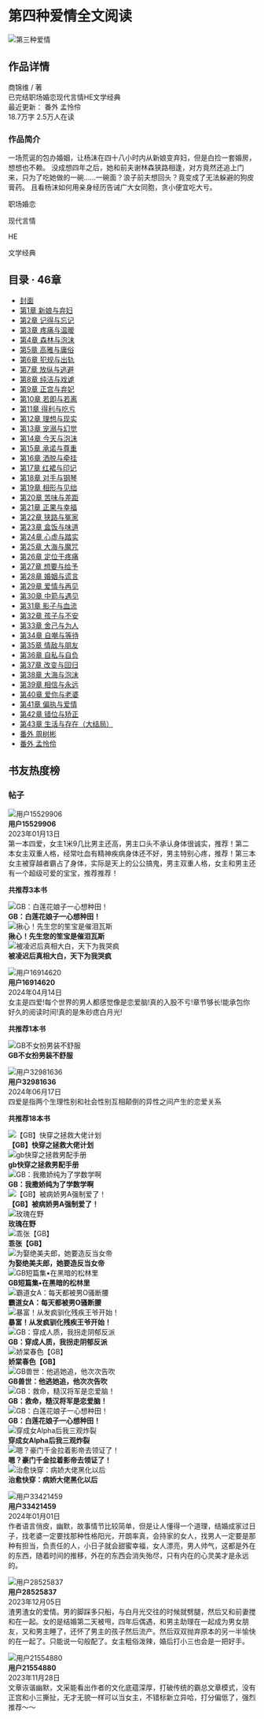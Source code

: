 # 第四种爱情全文阅读

![第三种爱情](https://p6-novel.byteimg.com/origin/novel-pic/e0165a37e5eb13bd2196f3961f7289ca)

## 作品详情

商锦维 / 著  
已完结职场婚恋现代言情HE文学经典  
最近更新： 番外 孟怜伶  
18.7万字 2.5万人在读  

### 作品简介

一场荒诞的包办婚姻，让杨沫在四十八小时内从新娘变弃妇，但是白捡一套婚房，想想也不赖。 没成想四年之后，她和前夫谢林森狭路相逢，对方竟然还追上门来，只为了吃她做的一碗……一碗面？浪子前夫想回头？竟变成了无法躲避的狗皮膏药。 且看杨沫如何用亲身经历告诫广大女同胞，贪小便宜吃大亏。

职场婚恋

现代言情

HE

文学经典

## 目录 · 46章

- [封面](https://fanqienovel.com/reader/7272678334754982924)
- [第1章 新娘与弃妇](https://fanqienovel.com/reader/7272678336734694463)
- [第2章 记得与忘记](https://fanqienovel.com/reader/7272678338143980583)
- [第3章 疼痛与温暖](https://fanqienovel.com/reader/7272678339481963556)
- [第4章 森林与泡沫](https://fanqienovel.com/reader/7272678341054827574)
- [第5章 高雅与庸俗](https://fanqienovel.com/reader/7272678342313118756)
- [第6章 犯规与出轨](https://fanqienovel.com/reader/7272678343609158719)
- [第7章 放纵与逃避](https://fanqienovel.com/reader/7272678345186216979)
- [第8章 纯洁与戏谑](https://fanqienovel.com/reader/7272678346343844903)
- [第9章 正宫与弃妃](https://fanqienovel.com/reader/7272678347589553164)
- [第10章 若即与若离](https://fanqienovel.com/reader/7272678348944313398)
- [第11章 得利与吃亏](https://fanqienovel.com/reader/7272678349997083659)
- [第12章 理想与现实](https://fanqienovel.com/reader/7272678351469284406)
- [第13章 宠溺与幻觉](https://fanqienovel.com/reader/7272678352807267340)
- [第14章 今天与泡沫](https://fanqienovel.com/reader/7272678354484988964)
- [第15章 承诺与尊重](https://fanqienovel.com/reader/7272678355730697235)
- [第16章 洒脱与牵挂](https://fanqienovel.com/reader/7272678356926073919)
- [第17章 红裙与印记](https://fanqienovel.com/reader/7272678358234696767)
- [第18章 对手与钢琴](https://fanqienovel.com/reader/7272678359711091753)
- [第19章 相形与见绌](https://fanqienovel.com/reader/7272678361925684236)
- [第20章 苦味与差距](https://fanqienovel.com/reader/7272678363498548263)
- [第21章 正果与幸福](https://fanqienovel.com/reader/7272678364832336935)
- [第22章 狭路与冤家](https://fanqienovel.com/reader/7272678366237428755)
- [第23章 盒饭与味道](https://fanqienovel.com/reader/7272678367445388327)
- [第24章 心虚与踏实](https://fanqienovel.com/reader/7272678368749816873)
- [第25章 大海与魔咒](https://fanqienovel.com/reader/7272678369945193491)
- [第26章 定位于疼痛](https://fanqienovel.com/reader/7272678371425782795)
- [第27章 想要与给予](https://fanqienovel.com/reader/7272678372717628455)
- [第28章 婚姻与谎言](https://fanqienovel.com/reader/7272678373871062057)
- [第29章 爱情与再见](https://fanqienovel.com/reader/7272678375200656396)
- [第30章 中箭与遇见](https://fanqienovel.com/reader/7272678376425393171)
- [第31章 影子与血流](https://fanqienovel.com/reader/7272678377775959059)
- [第32章 孩子与不安](https://fanqienovel.com/reader/7272678379122330687)
- [第33章 舍己与为人](https://fanqienovel.com/reader/7272678380351261737)
- [第34章 自嘲与等待](https://fanqienovel.com/reader/7272678381680856076)
- [第35章 情敌与朋友](https://fanqienovel.com/reader/7272678383035616275)
- [第36章 自私与自负](https://fanqienovel.com/reader/7272678384373599273)
- [第37章 改变与回归](https://fanqienovel.com/reader/7272678386403642431)
- [第38章 大海与泡沫](https://fanqienovel.com/reader/7272678387708070975)
- [第39章 相信与永远](https://fanqienovel.com/reader/7272678388932807719)
- [第40章 爱你与老婆](https://fanqienovel.com/reader/7272678390161738763)
- [第41章 偏执与爱情](https://fanqienovel.com/reader/7272678391692659753)
- [第42章 错位与矫正](https://fanqienovel.com/reader/7272678392938368054)
- [第43章 生活与存在（大结局）](https://fanqienovel.com/reader/7272678394133744681)
- [番外 周树彬](https://fanqienovel.com/reader/7272678395408813097)
- [番外 孟怜伶](https://fanqienovel.com/reader/7272678396692270143)

## 书友热度榜

### 帖子

![用户15529906](https://p3-novel.byteimg.com/img/novel-static/51cdc818263941cb8985f97b486ddd11~tplv-obj.image)  
**用户15529906**  
2023年01月13日  
第一本四爱，女主1米9几比男主还高，男主口头不承认身体很诚实，推荐！第二本女主双重人格，经常吐血有精神疾病身体还不好，男主特别心疼，推荐！第三本女主被穿越者霸占了身体，实际是天上的公公搞鬼，男主双重人格，女主和男主还有一个超级可爱的宝宝，推荐推荐！

**共推荐3本书**

![GB：白莲花娘子一心想种田！](//p3-novel.byteimg.com/img/novel-pic/p2o8110e5ba1ee59b43c7bdbaf7bdd6839f~69x96.jpg)  
**GB：白莲花娘子一心想种田！**  
![揪心！先生您的笙宝是催泪瓦斯](//p6-novel.byteimg.com/img/novel-pic/bcb857e34eb527785543b08804f69e4d~69x96.jpg)  
**揪心！先生您的笙宝是催泪瓦斯**  
![被凌迟后真相大白，天下为我哭疯](//p3-novel.byteimg.com/img/novel-pic/p2o9b478421ed9905211882493627c67162~69x96.jpg)  
**被凌迟后真相大白，天下为我哭疯**  

![用户16914620](https://p3-novel.byteimg.com/img/novel-static/51cdc818263941cb8985f97b486ddd11~tplv-obj.image)  
**用户16914620**  
2024年04月14日  
女主是四爱!每个世界的男人都感觉像是恋爱脑!真的入股不亏!章节够长!能承包你好久的阅读时间!真的是朱砂痣白月光!

**共推荐1本书**

![GB不女扮男装不舒服](//p3-novel.byteimg.com/img/novel-pic/06019144de72077a33a8aa2de6925bee~69x96.jpg)  
**GB不女扮男装不舒服**  

![用户32981636](https://p3-novel.byteimg.com/img/novel-static/51cdc818263941cb8985f97b486ddd11~tplv-obj.image)  
**用户32981636**  
2024年06月17日  
四爱是指两个生理性别和社会性别互相颠倒的异性之间产生的恋爱关系  

**共推荐18本书**

![【GB】快穿之拯救大佬计划](//p3-novel.byteimg.com/img/novel-pic/p2oc78b4204b5209386d1e04565bdad4a20~69x96.jpg)  
**【GB】快穿之拯救大佬计划**  
![gb快穿之拯救男配手册](//p6-novel.byteimg.com/img/novel-pic/p2o3092a74fca909bc5ec345e98a121db3f~69x96.jpg)  
**gb快穿之拯救男配手册**  
![GB：我撒娇纯为了学数学啊](//p6-novel.byteimg.com/img/novel-pic/p2o3470c6e48ec514b2889a1b2229fecaef~69x96.jpg)  
**GB：我撒娇纯为了学数学啊**  
![【GB】被病娇男A强制爱了！](//p3-novel.byteimg.com/img/novel-pic/p2odbff18f52c331a271d0e6e7e0412eb60~69x96.jpg)  
**【GB】被病娇男A强制爱了！**  
![玫瑰在野](//p3-novel.byteimg.com/img/novel-pic/p2o4530a8c929f2687351f9c3695e196ffa~69x96.jpg)  
**玫瑰在野**  
![乖张【GB】](//p3-novel.byteimg.com/img/novel-pic/p2o18e0731b3553058e842f1d6f895f4143~69x96.jpg)  
**乖张【GB】**  
![为娶绝美夫郎，她要造反当女帝](//p6-novel.byteimg.com/img/novel-pic/p2o13c9f348b63af3422d94903b3d4a2a77~69x96.jpg)  
**为娶绝美夫郎，她要造反当女帝**  
![GB短篇集•在黑暗的松林里](//p6-novel.byteimg.com/img/novel-pic/p2o351a12084e02b3ef3f658d512252de08~69x96.jpg)  
**GB短篇集•在黑暗的松林里**  
![霸道女A：每天都被男O骚断腰](//p6-novel.byteimg.com/img/novel-images/f2baff7fbd25eae3a250373b5f0ebc6b~69x96.jpg)  
**霸道女A：每天都被男O骚断腰**  
![暴富！从发疯驯化残疾王爷开始！](//p6-novel.byteimg.com/img/novel-pic/p2o27424b1a4f3fae4f7dc9568c85b23ed9~69x96.jpg)  
**暴富！从发疯驯化残疾王爷开始！**  
![GB：穿成人质，我拐走阴郁反派](//p6-novel.byteimg.com/img/novel-pic/p2o1b7b3b23ab1346857871b44128e41d60~69x96.jpg)  
**GB：穿成人质，我拐走阴郁反派**  
![娇棠春色【GB】](//p6-novel.byteimg.com/img/novel-pic/p2od9850a6879384d8d823c27d0a8871a04~69x96.jpg)  
**娇棠春色【GB】**  
![GB兽世：他逃她追，他次次告吹](//p3-novel.byteimg.com/img/novel-pic/p2o54881d21911288a2626387fd8d735988~69x96.jpg)  
**GB兽世：他逃她追，他次次告吹**  
![GB：救命，糙汉将军是恋爱脑！](//p6-novel.byteimg.com/img/novel-pic/p2ofd7241eed8a8d480082f3e25e2b69760~69x96.jpg)  
**GB：救命，糙汉将军是恋爱脑！**  
![GB：白莲花娘子一心想种田！](//p3-novel.byteimg.com/img/novel-pic/p2o8110e5ba1ee59b43c7bdbaf7bdd6839f~69x96.jpg)  
**GB：白莲花娘子一心想种田！**  
![穿成女Alpha后我三观炸裂](//p3-novel.byteimg.com/img/novel-pic/p2o58a2bc4f7263ac4fe572ef197a1e25c0~69x96.jpg)  
**穿成女Alpha后我三观炸裂**  
![嗯？豪门千金拉着影帝去领证了！](//p6-novel.byteimg.com/img/novel-pic/96dd2c9ee5cb9145bf6f09465e6027e6~69x96.jpg)  
**嗯？豪门千金拉着影帝去领证了！**  
![治愈快穿：病娇大佬黑化以后](//p6-novel.byteimg.com/img/novel-pic/p2oa6009282f3dabd949f96e656852f3a54~69x96.jpg)  
**治愈快穿：病娇大佬黑化以后**  

![用户33421459](https://p3-novel.byteimg.com/img/novel-static/51cdc818263941cb8985f97b486ddd11~tplv-obj.image)  
**用户33421459**  
2024年01月01日  
作者语言俏皮，幽默，故事情节比较简单，但是让人懂得一个道理，结婚成家过日子，找老婆一定要找那种性格阳光，开朗率真，会持家的女人，找男人一定要是那种有担当，负责任的人，小日子就会甜蜜幸福，女人漂亮，男人帅气，这都是外在的东西，随着时间的推移，外在的东西会消失殆尽，只有内在的心灵美才是永远的。

![用户28525837](https://p3-novel.byteimg.com/img/novel-static/51cdc818263941cb8985f97b486ddd11~tplv-obj.image)  
**用户28525837**  
2023年12月05日  
渣男渣女的爱情。男的脚踩多只船，与白月光交往的时候就劈腿，然后又和前妻搅和在一起。女的是结婚第二天被甩，四年后偶遇，和男主助理在一起成为男女朋友，又和男主睡了，还怀了男主的孩子然后流产。然后双双抛弃原本的另一半愉快的在一起了。只能说一句般配了。女主粗俗泼辣，婚后打小三也会是一把好手。

![用户21554880](https://p3-novel.byteimg.com/img/novel-static/51cdc818263941cb8985f97b486ddd11~tplv-obj.image)  
**用户21554880**  
2023年11月28日  
文章诙谐幽默，文采能看出作者的文化底蕴深厚，打破传统的霸总文章模式，没有正宫和小三撕扯，无才无貌一样可以当女主，不错标新立异哈，打分偏低了，强烈推荐～～